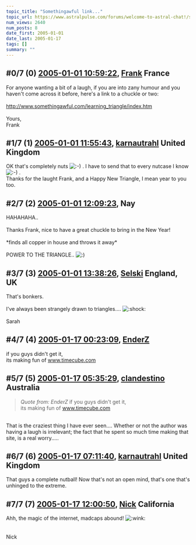 ```yaml
---
topic_title: "Somethingawful link..."
topic_url: https://www.astralpulse.com/forums/welcome-to-astral-chat!/somethingawful-link
num_views: 2640
num_posts: 8
date_first: 2005-01-01
date_last: 2005-01-17
tags: []
summary: ""
---
```


## \#0/7 (0) [2005-01-01 10:59:22](https://www.astralpulse.com/forums/index.php?msg=140583), [Frank](https://www.astralpulse.com/forums/profile/?u=359) France ##
<section>
For anyone wanting a bit of a laugh, if you are into zany humour and you haven't come across it before, here's a link to a chuckle or two:
<br>
<br>
<a class="bbc_link" href="http://www.somethingawful.com/learning_triangle/index.htm" rel="noopener" target="_blank">
 http://www.somethingawful.com/learning_triangle/index.htm
</a>
<br>
<br>
Yours,
<br>
Frank
</section>

## \#1/7 (1) [2005-01-01 11:55:43](https://www.astralpulse.com/forums/index.php?msg=140589), [karnautrahl](https://www.astralpulse.com/forums/profile/?u=5663) United Kingdom ##
<section>
OK that's completely nuts
<img alt=":-)" class="smiley" src="https://www.astralpulse.com/forums/Smileys/fugue/smiley.png" title="Smiley"/>
. I have to send that to every nutcase I know
<img alt=":-)" class="smiley" src="https://www.astralpulse.com/forums/Smileys/fugue/smiley.png" title="Smiley"/>
.
<br>
Thanks for the laught Frank, and a Happy New Triangle, I mean year to you too.
</section>

## \#2/7 (2) [2005-01-01 12:09:23](https://www.astralpulse.com/forums/index.php?msg=140592), Nay  ##
<section>
HAHAHAHA..
<br>
<br>
Thanks Frank, nice to have a great chuckle to bring in the New Year!
<br>
<br>
*finds all copper in house and throws it away*
<br>
<br>
POWER TO THE TRIANGLE..
<img alt=":)" class="smiley" src="https://www.astralpulse.com/forums/Smileys/fugue/smiley.png" title="Smiley"/>
</section>

## \#3/7 (3) [2005-01-01 13:38:26](https://www.astralpulse.com/forums/index.php?msg=140605), [Selski](https://www.astralpulse.com/forums/profile/?u=6012) England, UK ##
<section>
That's bonkers.
<br>
<br>
I've always been strangely drawn to triangles....
<img alt=":shock:" class="smiley" src="https://www.astralpulse.com/forums/Smileys/fugue/shocked.png" title="Shocked"/>
<br>
<br>
Sarah
</section>

## \#4/7 (4) [2005-01-17 00:23:09](https://www.astralpulse.com/forums/index.php?msg=143373), [EnderZ](https://www.astralpulse.com/forums/profile/?u=7025)  ##
<section>
if you guys didn't get it,
<br>
its making fun of
<a class="bbc_link" href="https://www.astralpulse.com/forums///www.timecube.com" rel="noopener" target="_blank">
 www.timecube.com
</a>
</section>

## \#5/7 (5) [2005-01-17 05:35:29](https://www.astralpulse.com/forums/index.php?msg=143399), [clandestino](https://www.astralpulse.com/forums/profile/?u=691) Australia ##
<section>
<blockquote class="bbc_standard_quote">
 <cite>
  Quote from: EnderZ
 </cite>
 if you guys didn't get it,
 <br>
 its making fun of
 <a class="bbc_link" href="https://www.astralpulse.com/forums///www.timecube.com" rel="noopener" target="_blank">
  www.timecube.com
 </a>
</blockquote>
<br>
That is the craziest thing I have ever seen.... Whether or not the author was having a laugh is irrelevant; the fact that he spent so much time making that site, is a real worry.....
</section>

## \#6/7 (6) [2005-01-17 07:11:40](https://www.astralpulse.com/forums/index.php?msg=143404), [karnautrahl](https://www.astralpulse.com/forums/profile/?u=5663) United Kingdom ##
<section>
That guys a complete nutball! Now that's not an open mind, that's one that's unhinged to the extreme.
</section>

## \#7/7 (7) [2005-01-17 12:00:50](https://www.astralpulse.com/forums/index.php?msg=143419), [Nick](https://www.astralpulse.com/forums/profile/?u=2080) California ##
<section>
Ahh, the magic of the internet, madcaps abound!
<img alt=":wink:" class="smiley" src="https://www.astralpulse.com/forums/Smileys/fugue/wink.png" title="Wink"/>
<br>
<br>
<br>
Nick
</section>